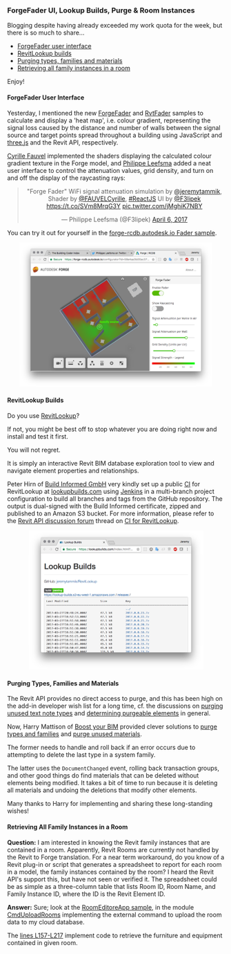 <head>
<meta http-equiv="Content-Type" content="text/html; charset=utf-8">
<link rel="stylesheet" type="text/css" href="bc.css">
<!-- <script src="run_prettify.js" type="text/javascript"></script> --> 
<script src="https://cdn.rawgit.com/google/code-prettify/master/loader/run_prettify.js" type="text/javascript"></script>
</head>

<!---

- [Purge unused materials](https://boostyourbim.wordpress.com/2016/10/21/purge-unused-materials-for-another-rtceur-api-wish)

- [Q] I am interested in knowing the Revit family instances that are contained in a room. Apparently, Revit Rooms are currently not handled by the Revit to Forge translation. For a near term workaround, do you know of a Revit plug-in or script that generates a spreadsheet to report for each room in a model, the family instances contained by the room?  I heard the Revit API's support this, but have not seen or verified it.  The spreadsheet could be as simple as a three column table that lists Room ID, Room Name, and Family Instance ID, where the ID is the Revit Element ID.
[A] Sure; look at my [RoomEditoreApp](https://github.com/jeremytammik/RoomEditorApp), in the module [CmdUploadRooms]()  implementing the external command to upload the room data to my cloud ddatbase. The [lines ]() implement code to retrieve the furniture and equipment contained in given room.
 
https://github.com/jeremytammik/RoomEditorApp/blob/master/RoomEditorApp/CmdUploadRooms.cs#L157-L217

- https://lookupbuilds.com/
  https://forums.autodesk.com/t5/revit-api-forum/ci-for-revit-lookup/m-p/6976335

Automated RevitLookup builds using @jenkinsci http://bit.ly/2nNvKch #RevitAPI @AutodeskRevit #aec #bim #dynamobim @AutodeskForge
@BoostYourBIM purges types, families and materials using #RevitAPI bit.ly/2nNvKch @AutodeskRevit #bim #dynamobim @AutodeskForge

Blogging despite having already exceeded my work quota for the week, but there is so much to share 
&ndash; ForgeFader user interface
&ndash; RevitLookup builds
&ndash; Purging types, families and materials
&ndash; Retrieving all family instances in a room...

-->

### ForgeFader UI, Lookup Builds, Purge &amp; Room Instances

Blogging despite having already exceeded my work quota for the week, but there is so much to share...

- [ForgeFader user interface](#2)
- [RevitLookup builds](#3)
- [Purging types, families and materials](#4)
- [Retrieving all family instances in a room](#5)

Enjoy!


#### <a name="2"></a>ForgeFader User Interface

Yesterday, I mentioned the
new [ForgeFader](https://github.com/jeremytammik/forgefader) 
and [RvtFader](https://github.com/jeremytammik/Rvtfader) samples
to calculate and display a 'heat map', i.e. colour gradient, representing the signal loss caused by the distance and number of walls between the signal source and target points spread throughout a building using JavaScript
and [three.js](https://threejs.org) and the Revit API, respectively.

[Cyrille Fauvel](https://twitter.com/FAUVELCyrille) implemented
the shaders displaying the calculated colour gradient texture in the Forge model, 
and [Philippe Leefsma‏](https://twitter.com/F3lipek) added a neat user interface to control the attenuation values, grid density, and turn on and off the display of the raycasting rays:

<center>
<blockquote class="twitter-tweet" data-lang="en"><p lang="en" dir="ltr">&quot;Forge Fader&quot; WiFi signal attenuation simulation by <a href="https://twitter.com/jeremytammik">@jeremytammik</a>, Shader by <a href="https://twitter.com/FAUVELCyrille">@FAUVELCyrille</a>, <a href="https://twitter.com/hashtag/ReactJS?src=hash">#ReactJS</a> UI by <a href="https://twitter.com/F3lipek">@F3lipek</a> <a href="https://t.co/SVm8MrqG3Y">https://t.co/SVm8MrqG3Y</a> <a href="https://t.co/jMghiK7NBY">pic.twitter.com/jMghiK7NBY</a></p>&mdash; Philippe Leefsma (@F3lipek) <a href="https://twitter.com/F3lipek/status/849813897469153281">April 6, 2017</a></blockquote>
<script async src="http://platform.twitter.com/widgets.js" charset="utf-8"></script>
</center>

You can try it out for yourself in 
the [forge-rcdb.autodesk.io Fader sample](http://autode.sk/2o06u3n).

<!--

https://forge-rcdb.autodesk.io/configurator?id=58e4aa3b00ac371158743857?utm_campaign=--%20Select%20a%20value%20--&utm_medium=--%20Select%20a%20value%20--&utm_source=JT&utm_content=--%20Select%20a%20value%20--&utm_term=

https://forge-rcdb.autodesk.io/configurator?id=58e4aa3b00ac371158743857?utm_campaign=Technical%20Education&utm_medium=Blog&utm_source=JT&utm_content=Forge_Viewer&utm_term=

-->

<center>
<img src="img/forgefader_ui.png" alt="ForgeFader user interface" width="446"/>
</center>


#### <a name="3"></a>RevitLookup Builds

Do you use [RevitLookup](https://github.com/jeremytammik/RevitLookup)?

If not, you might be best off to stop whatever you are doing right now and install and test it first.

You will not regret.

It is simply an interactive Revit BIM database exploration tool to view and navigate element properties and relationships.

Peter Hirn of [Build Informed GmbH](https://www.buildinformed.com) very kindly set up a
public [CI](https://en.wikipedia.org/wiki/Continuous_integration) for RevitLookup
at [lookupbuilds.com](https://lookupbuilds.com)
using [Jenkins](https://jenkins.io/index.html) in
a multi-branch project configuration to build all branches and tags from the GitHub repository.
The output is dual-signed with the Build Informed certificate, zipped and published to an Amazon S3 bucket.
For more information, please refer to 
the [Revit API discussion forum](http://forums.autodesk.com/t5/revit-api-forum/bd-p/160) thread
on [CI for RevitLookup](https://forums.autodesk.com/t5/revit-api-forum/ci-for-revit-lookup/m-p/6947111).

<center>
<img src="img/revitlookup_builds.png" alt="RevitLookup builds" width="405"/>
</center>


#### <a name="4"></a>Purging Types, Families and Materials

The Revit API provides no direct access to purge, and this has been high on the add-in developer wish list for a long time, cf. the discussions
on [purging unused text note types](http://thebuildingcoder.typepad.com/blog/2010/11/purge-unused-text-note-types.html) 
and [determining purgeable elements](http://thebuildingcoder.typepad.com/blog/2013/03/determining-purgeable-elements.html) in general.

Now, Harry Mattison of [Boost your BIM](https://boostyourbim.wordpress.com) provided clever solutions
to [purge types and families](https://boostyourbim.wordpress.com/2016/10/20/rtceur-api-wish-1-purging-types-and-families)
and [purge unused materials](https://boostyourbim.wordpress.com/2016/10/21/purge-unused-materials-for-another-rtceur-api-wish).

The former needs to handle and roll back if an error occurs due to attempting to delete the last type in a system family.

The latter uses the `DocumentChanged` event, rolling back transaction groups, and other good things do find materials that can be deleted without elements being modified.
It takes a bit of time to run because it is deleting all materials and undoing the deletions that modify other elements.

Many thanks to Harry for implementing and sharing these long-standing wishes!


#### <a name="5"></a>Retrieving All Family Instances in a Room

**Question:** I am interested in knowing the Revit family instances that are contained in a room. Apparently, Revit Rooms are currently not handled by the Revit to Forge translation. For a near term workaround, do you know of a Revit plug-in or script that generates a spreadsheet to report for each room in a model, the family instances contained by the room?  I heard the Revit API's support this, but have not seen or verified it.  The spreadsheet could be as simple as a three-column table that lists Room ID, Room Name, and Family Instance ID, where the ID is the Revit Element ID.

**Answer:** Sure; look at the [RoomEditoreApp sample](https://github.com/jeremytammik/RoomEditorApp), in the
module [CmdUploadRooms](https://github.com/jeremytammik/RoomEditorApp/blob/master/RoomEditorApp/CmdUploadRooms.cs) implementing
the external command to upload the room data to my cloud database.

The [lines L157-L217](https://github.com/jeremytammik/RoomEditorApp/blob/master/RoomEditorApp/CmdUploadRooms.cs#L157-L217) implement
code to retrieve the furniture and equipment contained in given room.
 
